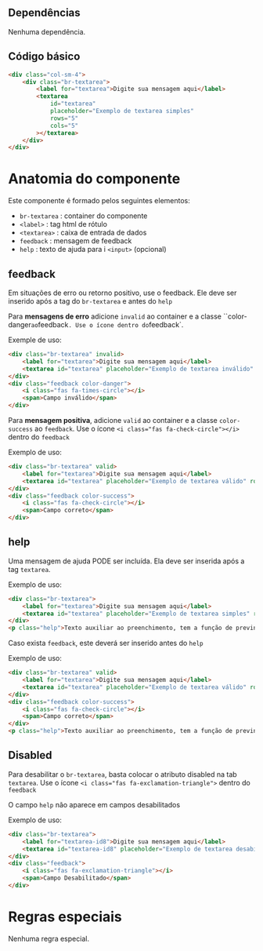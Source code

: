 ## Dependências

Nenhuma dependência.

## Código básico

```html
<div class="col-sm-4">
    <div class="br-textarea">
        <label for="textarea">Digite sua mensagem aqui</label>
        <textarea
            id="textarea"
            placeholder="Exemplo de textarea simples"
            rows="5"
            cols="5"
        ></textarea>
    </div>
</div>
```

# Anatomia do componente

Este componente é formado pelos seguintes elementos:

-   `br-textarea` : container do componente
-   `<label>` : tag html de rótulo
-   `<textarea>` : caixa de entrada de dados
-   `feedback` : mensagem de feedback
-   `help` : texto de ajuda para i `<input>` (opcional)

## feedback

Em situações de erro ou retorno positivo, use o feedback. Ele deve ser inserido após a tag do `br-textarea` e antes do `help`

Para **mensagens de erro** adicione `invalid` ao container e a classe ``color-danger` ao `feedback`. Use o ícone `<i class="fas fa-times-circle"></i>` dentro do `feedback`.

Exemple de uso:

```html
<div class="br-textarea" invalid>
    <label for="textarea">Digite sua mensagem aqui</label>
    <textarea id="textarea" placeholder="Exemplo de textarea inválido" rows="5" cols="5"></textarea>
</div>
<div class="feedback color-danger">
    <i class="fas fa-times-circle"></i>
    <span>Campo inválido</span>
</div>
```

Para **mensagem positiva**, adicione `valid` ao container e a classe `color-success` ao `feedback`. Use o ícone `<i class="fas fa-check-circle"></i>` dentro do `feedback`

Exemplo de uso:

```html
<div class="br-textarea" valid>
    <label for="textarea">Digite sua mensagem aqui</label>
    <textarea id="textarea" placeholder="Exemplo de textarea válido" rows="5" cols="5"></textarea>
</div>
<div class="feedback color-success">
    <i class="fas fa-check-circle"></i>
    <span>Campo correto</span>
</div>
```

## help

Uma mensagem de ajuda PODE ser incluída. Ela deve ser inserida após a tag `textarea`.

Exemplo de uso:

```html
<div class="br-textarea">
    <label for="textarea">Digite sua mensagem aqui</label>
    <textarea id="textarea" placeholder="Exemplo de textarea simples" rows="5" cols="5"></textarea>
</div>
<p class="help">Texto auxiliar ao preenchimento, tem a função de previnir erros.</p>
```

Caso exista `feedback`, este deverá ser inserido antes do `help`

Exemplo de uso:

```html
<div class="br-textarea" valid>
    <label for="textarea">Digite sua mensagem aqui</label>
    <textarea id="textarea" placeholder="Exemplo de textarea válido" rows="5" cols="5"></textarea>
</div>
<div class="feedback color-success">
    <i class="fas fa-check-circle"></i>
    <span>Campo correto</span>
</div>
<p class="help">Texto auxiliar ao preenchimento, tem a função de previnir erros.</p>
```

## Disabled

Para desabilitar o `br-textarea`, basta colocar o atributo disabled na tab `textarea`. Use o ícone `<i class="fas fa-exclamation-triangle">` dentro do `feedback`

O campo `help` não aparece em campos desabilitados

Exemplo de uso:

```html
<div class="br-textarea">
    <label for="textarea-id8">Digite sua mensagem aqui</label>
    <textarea id="textarea-id8" placeholder="Exemplo de textarea desabilitado" rows="5" cols="5" disabled></textarea>
</div>
<div class="feedback">
    <i class="fas fa-exclamation-triangle"></i>
    <span>Campo Desabilitado</span>
</div>
```

# Regras especiais

Nenhuma regra especial.
